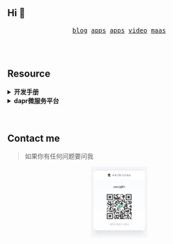 ## Hi 👋

<p align="center">
  <samp>
    <a href="https://wwqdrh.github.io/blog" target="_blank">blog</a>
  </samp>
  <samp>
    <a href="https://wwqdrh.github.io/apps" target="_blank">apps</a>
  </samp>
  <samp>
    <a href="https://wwqdrh.github.io/books" target="_blank">apps</a>
  </samp>
  <samp>
    <a href="https://space.bilibili.com/538676331" target="_blank">video</a>
  </samp>
  <samp>
    <a href="https://114.132.221.80/" target="_blank">maas</a>
  </samp>
</p>

<br />

<br />

## Resource

<details>
  <summary>
    <strong>
      开发手册
    </strong>
  </summary>

- 如何做接口测试: 一个cli工具，通过json声明文件自动构造http请求并验证响应是否满足预期，提供简易的表达式语法，以及变量的上下文
  - [视频](https://www.bilibili.com/video/BV1fY411R7Dq)
  - [文档](./handle/how_api_test/README.md)
- 日志系统搭建: Loki+promtail+grafana架构,promtail与应用共享volume,避免应用在写入日志的时候直接使用网络传递日志而导致的性能开销
  - [文档](./handle/build_logcenter/README.md)
- 权限控制实践: 描述了casbin如何做权限测试，以及一个在微服务架构中，将鉴权部分移动到openresty网关中，鉴权成功才会将流量流向下游服务器
  - [文档](./handle/do_auth/README.md)
</details>

<details>
  <summary>
    <strong>
      dapr微服务平台
    </strong>
  </summary>
  
- dapr初见: dapr简单说明，以及测试官网中描述的一些简单操作
  - [视频](https://www.bilibili.com/video/BV1L24y1y75B)
  - [文档](./use_dapr/01-start/docs.md)
- 微服务功能尝试: 负载均衡、state、pubsub、secret功能测试
  - [文档](./use_dapr/02-basic/docs.md)
- docker平台下做灰度部署: 基于openresty的balancer_by_lua动态做流量的分配，实现新旧应用流量分配的动态调整
  - [视频](https://www.bilibili.com/video/BV1c84y1k79a/)
  - [文档](./use_dapr/03-gray/docs.md)
- 一个多服务系统示例: 实验dapr的sidecar，如何通信如何调用的
  - [文档](./use_dapr/04-doaapp/README.md)
- wasi与普通模式下的性能对比: 实验了一下rustserver普通模式与wasi模式下的性能对比
  - [视频](https://www.bilibili.com/video/BV1Ve4y137tW/)
  - [文档](./use_dapr/05-trywasm/README.md)
</details>
  
<br />

<br />

## Contact me

> 如果你有任何问题要问我

<p align="center">
  <img width="128" src="./know-chat.jpg" />
</p>
